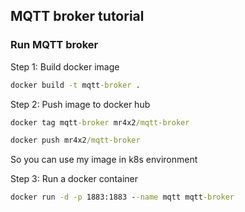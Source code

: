 ## MQTT broker tutorial

### Run MQTT broker

Step 1: Build docker image
```cmd
docker build -t mqtt-broker .
```

Step 2: Push image to docker hub
```cmd
docker tag mqtt-broker mr4x2/mqtt-broker

docker push mr4x2/mqtt-broker
```

So you can use my image in k8s environment

Step 3: Run a docker container
```cmd
docker run -d -p 1883:1883 --name mqtt mqtt-broker
```

